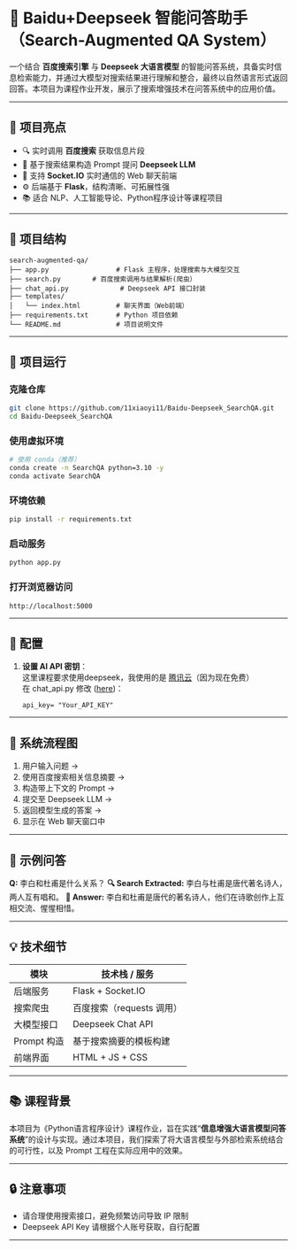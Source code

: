 # 🧠 Baidu+Deepseek 智能问答助手（Search-Augmented QA System）

一个结合 **百度搜索引擎** 与 **Deepseek 大语言模型** 的智能问答系统，具备实时信息检索能力，并通过大模型对搜索结果进行理解和整合，最终以自然语言形式返回回答。本项目为课程作业开发，展示了搜索增强技术在问答系统中的应用价值。

---

## 📌 项目亮点

* 🔍 实时调用 **百度搜索** 获取信息片段
* 🧩 基于搜索结果构造 Prompt 提问 **Deepseek LLM**
* 💬 支持 **Socket.IO** 实时通信的 Web 聊天前端
* ⚙️ 后端基于 **Flask**，结构清晰、可拓展性强
* 📚 适合 NLP、人工智能导论、Python程序设计等课程项目

---

## 🧱 项目结构

```
search-augmented-qa/
├── app.py                 # Flask 主程序，处理搜索与大模型交互
├── search.py        # 百度搜索调用与结果解析(爬虫）
├── chat_api.py             # Deepseek API 接口封装
├── templates/
│   └── index.html         # 聊天界面（Web前端）
├── requirements.txt       # Python 项目依赖
└── README.md              # 项目说明文件
```

---

## 🚀 项目运行

### 克隆仓库

```bash
git clone https://github.com/11xiaoyi11/Baidu-Deepseek_SearchQA.git
cd Baidu-Deepseek_SearchQA
```

### 使用虚拟环境

```bash
# 使用 conda（推荐）
conda create -n SearchQA python=3.10 -y
conda activate SearchQA
```

### 环境依赖

```bash
pip install -r requirements.txt
```

### 启动服务

```bash
python app.py
```

### 打开浏览器访问

```
http://localhost:5000
```

---


## 🔑 配置

1. **设置 AI API 密钥**：  
   这里课程要求使用deepseek，我使用的是 [腾讯云](https://cloud.tencent.com/document/product/1772/115969)（因为现在免费）  
   在 chat_api.py 修改 ([here](https://github.com/11xiaoyi11/Baidu-Deepseek_SearchQA/blob/main/chat_api.py#L12))：  
   ```
   api_key= "Your_API_KEY"
   ```

---

## 🧠 系统流程图

1. 用户输入问题 →
2. 使用百度搜索相关信息摘要 →
3. 构造带上下文的 Prompt →
4. 提交至 Deepseek LLM →
5. 返回模型生成的答案 →
6. 显示在 Web 聊天窗口中

---

## 📌 示例问答

**Q:** 李白和杜甫是什么关系？
**🔍 Search Extracted:** 李白与杜甫是唐代著名诗人，两人互有唱和。
**🤖 Answer:** 李白和杜甫是唐代的著名诗人，他们在诗歌创作上互相交流、惺惺相惜。

---

## 💡 技术细节

| 模块        | 技术栈 / 服务          |
| --------- | ----------------- |
| 后端服务      | Flask + Socket.IO |
| 搜索爬虫      | 百度搜索（requests 调用） |
| 大模型接口     | Deepseek Chat API |
| Prompt 构造 | 基于搜索摘要的模板构建       |
| 前端界面      | HTML + JS + CSS   |

---

## 📚 课程背景

本项目为《Python语言程序设计》课程作业，旨在实践“**信息增强大语言模型问答系统**”的设计与实现。通过本项目，我们探索了将大语言模型与外部检索系统结合的可行性，以及 Prompt 工程在实际应用中的效果。

---

## 🔒 注意事项

* 请合理使用搜索接口，避免频繁访问导致 IP 限制
* Deepseek API Key 请根据个人账号获取，自行配置

---
